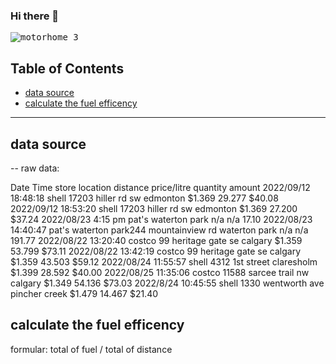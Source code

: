 ### Hi there 👋
<kbd>![motorhome 3](https://github.com/RobinLi2024/robinli2024/assets/170358474/8475902e-e754-4ce2-9a2e-d83f487b3d5c)</kbd>

<!--
**RobinLi2024/robinli2024** is a ✨ _special_ ✨ repository because its `README.md` (this file) appears on your GitHub profile.

Here are some ideas to get you started:

- 🔭 I’m currently working on ...
- 🌱 I’m currently learning ...
- 👯 I’m looking to collaborate on ...
- 🤔 I’m looking for help with ...
- 💬 Ask me about ...
- 📫 How to reach me: ...
- 😄 Pronouns: ...
- ⚡ Fun fact: ...
-->

## Table of Contents
- [data source](#data-source)
- [calculate the fuel efficency](#calculate-the-fuel-efficency)

***

## data source

-- raw data:
      
Date Time store location distance    price/litre quantity   amount
2022/09/12 18:48:18 shell 17203 hiller rd sw edmonton    $1.369   29.277      $40.08
2022/09/12 18:53:20 shell  17203 hiller rd sw edmonton   $1.369   27.200      $37.24
2022/08/23 4:15 pm pat's waterton park n/a  n/a 17.10
2022/08/23 14:40:47 pat's waterton park244 mountainview rd waterton park n/a n/a 191.77
2022/08/22 13:20:40 costco 99 heritage gate se calgary $1.359 53.799 $73.11
2022/08/22 13:42:19 costco 99 heritage gate se calgary $1.359 43.503 $59.12
2022/08/24 11:55:57 shell 4312 1st street claresholm $1.399 28.592 $40.00
2022/08/25 11:35:06 costco 11588 sarcee trail nw calgary $1.349 54.136 $73.03
2022/8/24 10:45:55 shell 1330 wentworth ave pincher creek $1.479 14.467 $21.40



## calculate the fuel efficency

  formular:
    total of fuel / total of distance
  
